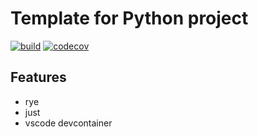 # Template for Python project
[![build](https://github.com/Changochen/python-template-rye/actions/workflows/main.yml/badge.svg)](https://github.com/Changochen/python-template-rye/actions/workflows/main.yml)
[![codecov](https://codecov.io/github/Changochen/python-template-rye/graph/badge.svg?token=0UMFV1H5UR)](https://codecov.io/github/Changochen/python-template-rye)

## Features
- rye
- just
- vscode devcontainer